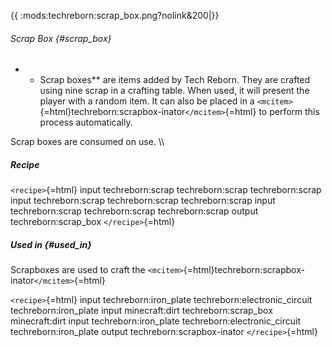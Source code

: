 {{ :mods:techreborn:scrap_box.png?nolink&200\|}}

###### Scrap Box {#scrap_box}

-   -   Scrap boxes\*\* are items added by Tech Reborn. They are crafted
        using nine scrap in a crafting table. When used, it will present
        the player with a random item. It can also be placed in a
        `<mcitem>`{=html}techreborn:scrapbox-inator`</mcitem>`{=html} to
        perform this process automatically.

Scrap boxes are consumed on use. \\\\

##### Recipe

`<recipe>`{=html} input techreborn:scrap techreborn:scrap
techreborn:scrap input techreborn:scrap techreborn:scrap
techreborn:scrap input techreborn:scrap techreborn:scrap
techreborn:scrap output techreborn:scrap_box `</recipe>`{=html}

##### Used in {#used_in}

Scrapboxes are used to craft the
`<mcitem>`{=html}techreborn:scrapbox-inator`</mcitem>`{=html}

`<recipe>`{=html} input techreborn:iron_plate
techreborn:electronic_circuit techreborn:iron_plate input minecraft:dirt
techreborn:scrap_box minecraft:dirt input techreborn:iron_plate
techreborn:electronic_circuit techreborn:iron_plate output
techreborn:scrapbox-inator `</recipe>`{=html}
